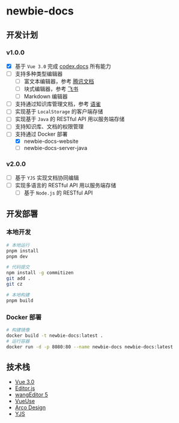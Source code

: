 # newbie-docs

## 开发计划

### v1.0.0

- [x] 基于 `Vue 3.0` 完成 [codex.docs](https://github.com/codex-team/codex.docs) 所有能力
- [ ] 支持多种类型编辑器
  - [ ] 富文本编辑器，参考 [腾讯文档](https://docs.qq.com/)
  - [ ] 块式编辑器，参考 [飞书](https://www.yuque.com/dashboard)
  - [ ] Markdown 编辑器
- [ ] 支持通过知识库管理文档，参考 [语雀](https://www.feishu.cn/product/docs)
- [ ] 实现基于 `LocalStorage` 的客户端存储
- [ ] 实现基于 `Java` 的 RESTful API 用以服务端存储
- [ ] 支持知识库、文档的权限管理
- [ ] 支持通过 Docker 部署
  - [x] newbie-docs-website
  - [ ] newbie-docs-server-java

### v2.0.0
- [ ] 基于 `YJS` 实现文档协同编辑
- [ ] 实现多语言的 RESTful API 用以服务端存储
  - [ ] 基于 `Node.js` 的 RESTful API

## 开发部署

### 本地开发

``` bash
# 本地运行
pnpm install
pnpm dev

# 代码提交
npm install -g commitizen
git add .
git cz

# 本地构建
pnpm build
```

### Docker 部署

``` bash
# 构建镜像
docker build -t newbie-docs:latest .
# 运行容器
docker run -d -p 8080:80 --name newbie-docs newbie-docs:latest
```

## 技术栈

- [Vue 3.0](https://cn.vuejs.org/)
- [Editor.js](https://github.com/codex-team/editor.js)
- [wangEditor 5](https://www.wangeditor.com/)
- [VueUse](https://vueuse.org/guide/)
- [Arco Design](https://arco.design/)
- [YJS](https://github.com/yjs/yjs)
